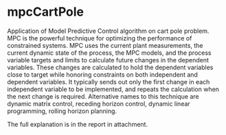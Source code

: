 # mpcCartPole
Application of Model Predictive Control algorithm on cart pole problem.
MPC is the powerful technique for optimizing the performance of constrained systems. MPC uses the current plant measurements, the current dynamic state of the process, the MPC models, and the process variable targets and limits to calculate future changes in the dependent variables. These changes are calculated to hold the dependent variables close to target while honoring constraints on both independent and dependent variables. It typically sends out only the first change in each independent variable to be implemented, and repeats the calculation when the next change is required. Alternative names to this technique are dynamic matrix control, receding horizon control, dynamic linear programming, rolling horizon planning.

The full explanation is in the report in attachment.
